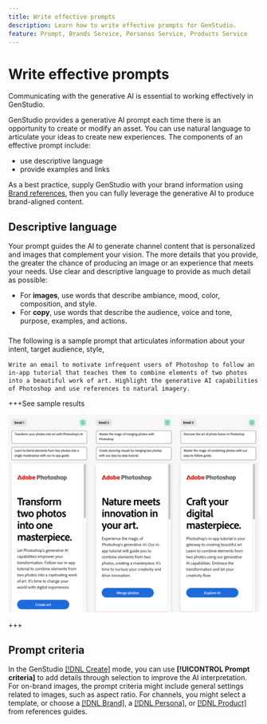 ```yaml
---
title: Write effective prompts
description: Learn how to write effective prompts for GenStudio.
feature: Prompt, Brands Service, Personas Service, Products Service
---
```


# Write effective prompts

Communicating with the generative AI is essential to working effectively in GenStudio.

GenStudio provides a generative AI prompt each time there is an opportunity to create or modify an asset. You can use natural language to articulate your ideas to create new experiences. The components of an effective prompt include:

- use descriptive language
- provide examples and links

As a best practice, supply GenStudio with your brand information using [Brand references](../user-guide/references/overview.md), then you can fully leverage the generative AI to produce brand-aligned content.

## Descriptive language

Your prompt guides the AI to generate channel content that is personalized and images that complement your vision. The more details that you provide, the greater the chance of producing an image or an experience that meets your needs. Use clear and descriptive language to provide as much detail as possible:

- For **images**, use words that describe ambiance, mood, color, composition, and style.
- For **copy**, use words that describe the audience, voice and tone, purpose, examples, and actions.

### 

The following is a sample prompt that articulates information about your intent, target audience, style, 

```terminal
Write an email to motivate infrequent users of Photoshop to follow an in-app tutorial that teaches them to combine elements of two photos into a beautiful work of art. Highlight the generative AI capabilities of Photoshop and use references to natural imagery.
```

+++See sample results

![three generated emails](../assets/sample-email.png)

+++

## Prompt criteria

In the GenStudio [[!DNL Create]](./create/overview.md) mode, you can use **[!UICONTROL Prompt criteria]** to add details through selection to improve the AI interpretation. For on-brand images, the prompt criteria might include general settings related to images, such as aspect ratio. For channels, you might select a template, or choose a [[!DNL Brand]](../user-guide/references/brands.md), a [[!DNL Persona]](../user-guide/references/personas.md), or [[!DNL Product]](../user-guide/references/products.md) from references guides.
